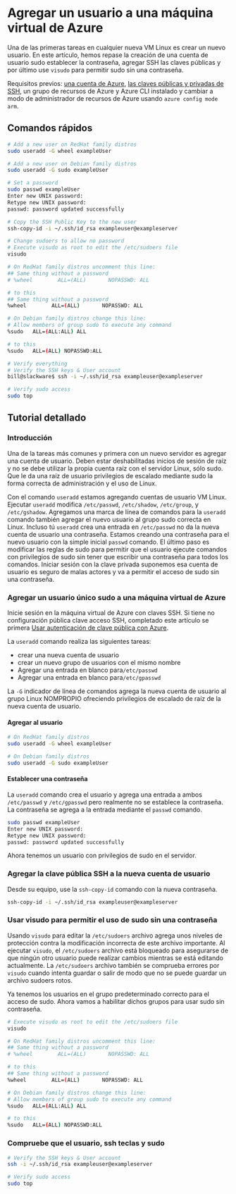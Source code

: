 <properties
        pageTitle="Agregar un usuario a una VM Linux en Azure | Microsoft Azure"
        description="Agregar un usuario a una VM Linux en Azure."
        services="virtual-machines-linux"
        documentationCenter=""
        authors="vlivech"
        manager="timlt"
        editor=""
        tags="azure-resource-manager"
/>

<tags
        ms.service="virtual-machines-linux"
        ms.workload="infrastructure-services"
        ms.tgt_pltfrm="vm-linux"
        ms.devlang="na"
        ms.topic="article"
        ms.date="08/18/2016"
        ms.author="v-livech"
/>

# <a name="add-a-user-to-an-azure-vm"></a>Agregar un usuario a una máquina virtual de Azure

Una de las primeras tareas en cualquier nueva VM Linux es crear un nuevo usuario.  En este artículo, hemos repase la creación de una cuenta de usuario sudo establecer la contraseña, agregar SSH las claves públicas y por último use `visudo` para permitir sudo sin una contraseña.

Requisitos previos: [una cuenta de Azure](https://azure.microsoft.com/pricing/free-trial/), [las claves públicas y privadas de SSH](virtual-machines-linux-mac-create-ssh-keys.md), un grupo de recursos de Azure y Azure CLI instalado y cambiar a modo de administrador de recursos de Azure usando `azure config mode arm`.

## <a name="quick-commands"></a>Comandos rápidos

```bash
# Add a new user on RedHat family distros
sudo useradd -G wheel exampleUser

# Add a new user on Debian family distros
sudo useradd -G sudo exampleUser

# Set a password
sudo passwd exampleUser
Enter new UNIX password:
Retype new UNIX password:
passwd: password updated successfully

# Copy the SSH Public Key to the new user
ssh-copy-id -i ~/.ssh/id_rsa exampleuser@exampleserver

# Change sudoers to allow no password
# Execute visudo as root to edit the /etc/sudoers file
visudo

# On RedHat family distros uncomment this line:
## Same thing without a password
# %wheel        ALL=(ALL)       NOPASSWD: ALL

# to this
## Same thing without a password
%wheel        ALL=(ALL)       NOPASSWD: ALL

# On Debian family distros change this line:
# Allow members of group sudo to execute any command
%sudo   ALL=(ALL:ALL) ALL

# to this
%sudo   ALL=(ALL) NOPASSWD:ALL

# Verify everything
# Verify the SSH keys & User account
bill@slackware$ ssh -i ~/.ssh/id_rsa exampleuser@exampleserver

# Verify sudo access
sudo top
```

## <a name="detailed-walkthrough"></a>Tutorial detallado

### <a name="introduction"></a>Introducción

Una de la tareas más comunes y primera con un nuevo servidor es agregar una cuenta de usuario.  Deben estar deshabilitadas inicios de sesión de raíz y no se debe utilizar la propia cuenta raíz con el servidor Linux, sólo sudo.  Que le da una raíz de usuario privilegios de escalado mediante sudo la forma correcta de administración y el uso de Linux.

Con el comando `useradd` estamos agregando cuentas de usuario VM Linux.  Ejecutar `useradd` modifica `/etc/passwd`, `/etc/shadow`, `/etc/group`, y `/etc/gshadow`.  Agregamos una marca de línea de comandos para la `useradd` comando también agregar el nuevo usuario al grupo sudo correcta en Linux.  Incluso tú `useradd` crea una entrada en `/etc/passwd` no da la nueva cuenta de usuario una contraseña.  Estamos creando una contraseña para el nuevo usuario con la simple inicial `passwd` comando.  El último paso es modificar las reglas de sudo para permitir que el usuario ejecute comandos con privilegios de sudo sin tener que escribir una contraseña para todos los comandos.  Iniciar sesión con la clave privada suponemos esa cuenta de usuario es seguro de malas actores y va a permitir el acceso de sudo sin una contraseña.  

### <a name="adding-a-single-sudo-user-to-an-azure-vm"></a>Agregar un usuario único sudo a una máquina virtual de Azure

Inicie sesión en la máquina virtual de Azure con claves SSH.  Si tiene no configuración pública clave acceso SSH, completado este artículo se primera [Usar autenticación de clave pública con Azure](http://link.to/article).  

La `useradd` comando realiza las siguientes tareas:

- crear una nueva cuenta de usuario
- crear un nuevo grupo de usuarios con el mismo nombre
- Agregar una entrada en blanco para`/etc/passwd`
- Agregar una entrada en blanco para`/etc/gpasswd`

La `-G` indicador de línea de comandos agrega la nueva cuenta de usuario al grupo Linux NOMPROPIO ofreciendo privilegios de escalado de raíz de la nueva cuenta de usuario.

#### <a name="add-the-user"></a>Agregar al usuario

```bash
# On RedHat family distros
sudo useradd -G wheel exampleUser

# On Debian family distros
sudo useradd -G sudo exampleUser
```

#### <a name="set-a-password"></a>Establecer una contraseña

La `useradd` comando crea el usuario y agrega una entrada a ambos `/etc/passwd` y `/etc/gpasswd` pero realmente no se establece la contraseña.  La contraseña se agrega a la entrada mediante el `passwd` comando.

```bash
sudo passwd exampleUser
Enter new UNIX password:
Retype new UNIX password:
passwd: password updated successfully
```

Ahora tenemos un usuario con privilegios de sudo en el servidor.

### <a name="add-your-ssh-public-key-to-the-new-user-account"></a>Agregar la clave pública SSH a la nueva cuenta de usuario

Desde su equipo, use la `ssh-copy-id` comando con la nueva contraseña.

```bash
ssh-copy-id -i ~/.ssh/id_rsa exampleuser@exampleserver
```

### <a name="using-visudo-to-allow-sudo-usage-without-a-password"></a>Usar visudo para permitir el uso de sudo sin una contraseña

Usando `visudo` para editar la `/etc/sudoers` archivo agrega unos niveles de protección contra la modificación incorrecta de este archivo importante.  Al ejecutar `visudo`, el `/etc/sudoers` archivo está bloqueado para asegurarse de que ningún otro usuario puede realizar cambios mientras se está editando actualmente.  La `/etc/sudoers` archivo también se comprueba errores por `visudo` cuando intenta guardar o salir de modo que no se puede guardar un archivo sudoers rotos.

Ya tenemos los usuarios en el grupo predeterminado correcto para el acceso de sudo.  Ahora vamos a habilitar dichos grupos para usar sudo sin contraseña.

```bash
# Execute visudo as root to edit the /etc/sudoers file
visudo

# On RedHat family distros uncomment this line:
## Same thing without a password
# %wheel        ALL=(ALL)       NOPASSWD: ALL

# to this
## Same thing without a password
%wheel        ALL=(ALL)       NOPASSWD: ALL

# On Debian family distros change this line:
# Allow members of group sudo to execute any command
%sudo   ALL=(ALL:ALL) ALL

# to this
%sudo   ALL=(ALL) NOPASSWD:ALL
```

### <a name="verify-the-user-ssh-keys-and-sudo"></a>Compruebe que el usuario, ssh teclas y sudo

```bash
# Verify the SSH keys & User account
ssh -i ~/.ssh/id_rsa exampleuser@exampleserver

# Verify sudo access
sudo top
```
